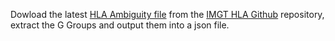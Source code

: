 Dowload the latest [HLA Ambiguity file](https://github.com/ANHIG/IMGTHLA/raw/Latest/xml/hla_ambigs.xml.zip) from the [IMGT HLA Github](https://github.com/ANHIG/IMGTHLA/) repository, extract the G Groups and output them into a json file.